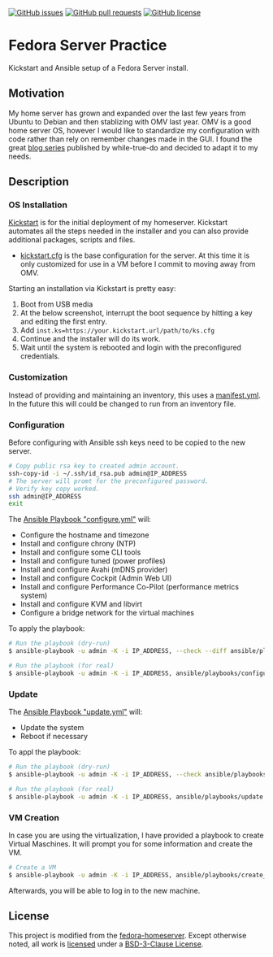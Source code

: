 <!--
reference: https://www.makeareadme.com/
reference: https://commonmark.org/
-->

[![GitHub issues](https://img.shields.io/github/issues/TheSlateGray/fedora-server-practice)](https://github.com/TheSlateGray/fedora-server-practice/issues)
[![GitHub pull requests](https://img.shields.io/github/issues-pr/TheSlateGray/fedora-server-practice)](https://github.com/TheSlateGray/fedora-server-practice/pulls)
[![GitHub license](https://img.shields.io/github/license/TheSlateGray/fedora-server-practice)](https://github.com/TheSlateGray/fedora-server-practice/blob/main/LICENSE)

# Fedora Server Practice

Kickstart and Ansible setup of a Fedora Server install.

## Motivation

My home server has grown and expanded over the last few years from Ubuntu to Debian and then stablizing with OMV last year. OMV is a good home server OS, however I would like to standardize my configuration with code rather than rely on remember changes made in the GUI. I found the great [blog series](https://blog.while-true-do.io/fedora-home-server-intro-concept/) published by while-true-do and decided to adapt it to my needs.

## Description

### OS Installation

[Kickstart](https://pykickstart.readthedocs.io/en/latest/) is for the
initial deployment of my homeserver. Kickstart automates all the steps needed in the installer and you can also provide additional packages, scripts and files.

- [kickstart.cfg](./kickstart/kickstart.cfg) is the base configuration for the server. At this time it is only customized for use in a VM before I commit to moving away from OMV.

Starting an installation via Kickstart is pretty easy:

1. Boot from USB media
2. At the below screenshot, interrupt the boot sequence by hitting a key and editing the first entry.
3. Add `inst.ks=https://your.kickstart.url/path/to/ks.cfg`
4. Continue and the installer will do its work.
5. Wait until the system is rebooted and login with the preconfigured credentials.

### Customization

Instead of providing and maintaining an inventory, this uses a [manifest.yml](./ansible/manifest.yml).
In the future this will could be changed to run from an inventory file.

### Configuration

Before configuring with Ansible ssh keys need to be copied to the new server.

```bash
# Copy public rsa key to created admin account.
ssh-copy-id -i ~/.ssh/id_rsa.pub admin@IP_ADDRESS
# The server will promt for the preconfigured password.
# Verify key copy worked.
ssh admin@IP_ADDRESS
exit
```

The [Ansible Playbook "configure.yml"](./ansible/playbooks/configure.yml) will:

- Configure the hostname and timezone
- Install and configure chrony (NTP)
- Install and configure some CLI tools
- Install and configure tuned (power profiles)
- Install and configure Avahi (mDNS provider)
- Install and configure Cockpit (Admin Web UI)
- Install and configure Performance Co-Pilot (performance metrics system)
- Install and configure KVM and libvirt
- Configure a bridge network for the virtual machines

To apply the playbook:

```bash
# Run the playbook (dry-run)
$ ansible-playbook -u admin -K -i IP_ADDRESS, --check --diff ansible/playbooks/configure.yml

# Run the playbook (for real)
$ ansible-playbook -u admin -K -i IP_ADDRESS, ansible/playbooks/configure.yml
```

### Update

The [Ansible Playbook "update.yml"](./ansible/playbooks/update.yml) will:

- Update the system
- Reboot if necessary

To appl the playbook:

```bash
# Run the playbook (dry-run)
$ ansible-playbook -u admin -K -i IP_ADDRESS, --check ansible/playbooks/update.yml

# Run the playbook (for real)
$ ansible-playbook -u admin -K -i IP_ADDRESS, ansible/playbooks/update.yml
```

### VM Creation

In case you are using the virtualization, I have provided a playbook to create
Virtual Maschines. It will prompt you for some information and create the VM.

```bash
# Create a VM
$ ansible-playbook -u admin -K -i IP_ADDRESS, ansible/playbooks/create_vm.yml
```

Afterwards, you will be able to log in to the new machine.

## License

This project is modified from the [fedora-homeserver](https://github.com/dschier-wtd/fedora-homeserver).
Except otherwise noted, all work is [licensed](LICENSE) under a [BSD-3-Clause License](https://opensource.org/licenses/BSD-3-Clause).
